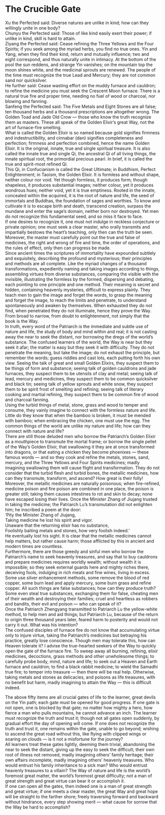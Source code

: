 # The Crucible Gate

Xu the Perfected said: Diverse natures are unlike in kind; how can they willingly unite in one body?  
Chunyu the Perfected said: Those of like kind easily exert their power; if unlike in kind, skill is hard to attain.  
Ziyang the Perfected said: Cease refining the Three Yellows and the Four Spirits; if you seek among the myriad herbs, you find no true ones. Yin and Yang, when they find their kind, return and mutually influence; two and eight correspond, and thus naturally unite in intimacy. At the bottom of the pool the sun reddens, and strange Yin vanishes; on the mountain top the moon shines white, and the medicinal sprouts are renewed. The people of the time must recognize the true Lead and Mercury; they are not common sand nor quicksilver.  
He further said: Cease wasting effort on the muddy furnace and cauldron; to refine the medicine you must seek the Crescent Moon furnace. There is a natural true fire and proper time, needing no fuel of wood or charcoal, nor blowing and fanning.  
Sanfeng the Perfected said: The Five Metals and Eight Stones are all false; ten thousand herbs and a thousand prescriptions are altogether wrong. The Golden Toad and Jade Old Crow — those who know the truth recognize them as masters. These all speak of the Golden Elixir’s great Way, not the art of furnace-fire smelting.  
What is called the Golden Elixir is so named because gold signifies firmness and indestructibility, and cinnabar (dan) signifies completeness and perfection; firmness and perfection combined, hence the name Golden Elixir. It is the original, innate, true and single spiritual treasure. It is also called the innate true and single Qi, the ancestral Qi of all living things, the innate spiritual root, the primordial precious pearl. In brief, it is called the true and spirit-most refined Qi.  
This Qi, in Confucianism is called the Great Ultimate; in Buddhism, Perfect Enlightenment; in Taoism, the Golden Elixir. It is formless and without shape, neither colour nor void. Yet though formless, it produces form; though shapeless, it produces substantial images; neither colour, yet it produces wondrous hues; neither void, yet it is true emptiness. Rooted in the innate, concealed within the acquired, it is the root of nature and life, the seed of immortals and Buddhas, the foundation of sages and worthies. To know and cultivate it is to escape birth and death, transcend creation, surpass the mundane and enter the sage’s domain, neither born nor destroyed. Yet men do not recognize this fundamental seed, and so miss it face to face.  
If one desires to recognize it, one must not indulge in reckless conjecture or private opinion; one must seek a clear master, who orally transmits and impartially bestows the heart’s teaching, only then can the truth be seen. Moreover, the master must carefully point out the true and false of medicines, the right and wrong of fire and time, the order of operations, and the rules of effect, only then can progress be made.  
Since ancient times the scriptures of immortality have expounded subtlely and exquisitely, describing the profound and mysterious; their principles and methods are all complete. Like the myriad changes of a thousand transformations, expediently naming and taking images according to things, assembling virtues from diverse substances, comparing the visible with the invisible, illustrating the formless by the formed, dispersing and debating, each pointing to one principle and one method. Their meaning is secret and hidden, containing heavenly mysteries, difficult to express plainly. They teach men to gain the image and forget the words, to grasp the meaning and forget the image, to reach the limits and penetrate, to understand spontaneously and awaken by themselves. When exhausted they do not find, when penetrated they do not illuminate, hence they prove the Way. From broad to narrow, from doubt to enlightenment, not simply that the book is the Way.  
In truth, every word of the Patriarch is the immediate and subtle use of nature and life, the study of body and mind within and real; it is not casting away the near to seek the distant, nor borrowing the dregs of the world’s substance. The confused learners of the world, the Way is near but they seek it afar; the matter is easy but they seek it with difficulty. They do not penetrate the meaning, but take the image; do not exhaust the principle, but remember the words; guess riddles and cast lots, each putting forth his own view. Seeing the talk of great and small Golden Elixirs, they suspect them to be things of form and substance; seeing talk of golden cauldrons and jade furnaces, they suspect them to be utensils of clay and metal; seeing talk of lead, mercury and medicines, they suspect them to be common quicksilver and black tin; seeing talk of yellow sprouts and white snow, they suspect them to be spirit frost of smelting and refining; seeing talk of literary cooking and martial refining, they suspect them to be common fire of wood and charcoal fanning.  
Using the turbid things of metal, stone, grass and wood to temper and consume, they vainly imagine to connect with the formless nature and life. Little do they know that when the bamboo is broken, it must be mended with bamboo; when embracing the chicken, one must use the egg. The common things of the world are unlike my nature and life; how can they connect with nature and life?  
There are still those deluded men who borrow the Patriarch’s Golden Elixir as a mouthpiece to transmute the mortal frame; or borrow the single pellet of the Way’s Golden Elixir, that swallowing it they are at once transformed into dragons, or that eating a chicken they become phoenixes — these famous words — and so they cook and refine the metals, stones, sand, mercury, and the Three Yellows and Four Spirits medicines; madly imagining swallowing them will cause flight and transformation. They do not consider that the turbid flesh and turbid bones, the metallic medicines, how can they transmute, transform, and ascend? How great is their folly!  
Moreover, the metallic medicines are naturally poisonous; when fire-refined, medicine poison and fire poison are combined in one place, the poison is greater still; taking them causes intestines to rot and skin to decay; none have escaped losing their lives. Once the Minister Zhang of Jiujang trusted in taking the medicine; the Patriarch Lu’s transmutation did not enlighten him; he inscribed a poem at the door:  
‘Pity the Minister Zhang of Jiujang,  
Taking medicine he lost his spirit and vigor.  
Unaware that the returning elixir has no substance,  
Foolishly baiting metals and stones, how very foolish indeed.’  
He eventually lost his sight. It is clear that the metallic medicines cannot help matters, but rather cause harm; those afflicted by this in ancient and modern times are countless.  
Furthermore, there are those greedy and sinful men who borrow the Patriarch’s name to seek heavenly treasures, and say that to buy cauldrons and prepare medicines requires worldly wealth; without wealth it is impossible; so they seek external guards here and mighty riches there, deceiving fools, indulging in rich meats and fine wines, living in excess. Some use silver enhancement methods, some remove the blood of red copper, some burn lead and apply mercury, some burn grass and refine copper. All such things are false substances; how can they produce truth? Some even steal true substances, exchanging them for false, cheating men of their wealth and destroying their families; cruel and heartless as robbers and bandits, their evil and poison — who can speak of it?  
Once the Patriarch Zhengyang transmitted to Patriarch Lu the yellow-white method, to help men and aid things; but Patriarch Lu, because of the return to origin three thousand years later, feared harm to posterity and would not carry it out. What was his intention?  
The confused disciples of furnace fire do not know that accumulating virtue only to injure virtue, taking the Patriarch’s medicines but betraying his practice, greatly lose conscience. Though men may tolerate this, how can Heaven tolerate it? I advise the true-hearted seekers of the Way to quickly open the gate of the furnace fire. To sweep away all burning, refining, elixir medicines, decoctions, grass methods and other unwholesome things; to carefully probe body, mind, nature and life; to seek out a Heaven and Earth furnace and cauldron; to find a black rabbit medicine; to wield the Samadhi true fire; to temper into treasure — then there will be real help. Otherwise, taking metals and stones as delicacies, and poisons as life treasures, with no benefit but harm, madly imagining to attain the Way — this is difficult indeed.  

The above fifty items are all crucial gates of life to the learner, great devils on the Yin path; each gate must be opened for good progress. If one gate is not open, one is blocked by that gate; no matter how mighty a hero, how fierce a man who pulls mountains, he cannot advance an inch. The learner must recognize the truth and trust it; though not all gates open suddenly, by gradual effort the day of opening will come. If one does not recognize the truth and trust it, one remains within the gate, unable to go beyond; wishing to ascend the great road without this, like flying with clipped wings or soaring on clouds — is it not a misfortune for the journey?  
All learners treat these gates lightly, deeming them trivial, abandoning the near to seek the distant, giving up the easy to seek the difficult; their own root of illness not removed, madly imagining others’ family heritage; their own affairs incomplete, madly imagining others’ heavenly treasures. Who would entrust his family inheritance to a sick man? Who would entrust heavenly treasures to a villain? The Way of nature and life is the world’s foremost great matter, the world’s foremost great difficulty; not a man of great strength and great virtue can bear it or accomplish it.  
If one can open all the gates, then indeed one is a man of great strength and great virtue; if one meets a clear master, the great Way and great hope will be straight to the farther shore; freely traversing forward and backward without hindrance, every step showing merit — what cause for sorrow that the Way be hard to accomplish?  
